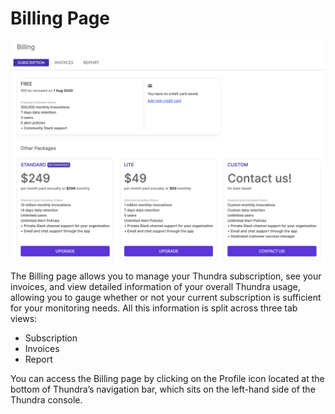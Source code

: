 # Billing Page

![](<../../../.gitbook/assets/image (1).png>)

The Billing page allows you to manage your Thundra subscription, see your invoices, and view detailed information of your overall Thundra usage, allowing you to gauge whether or not your current subscription is sufficient for your monitoring needs. All this information is split across three tab views:

* Subscription
* Invoices
* Report

You can access the Billing page by clicking on the Profile icon located at the bottom of Thundra’s navigation bar, which sits on the left-hand side of the Thundra console.

